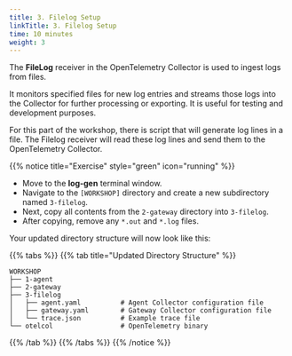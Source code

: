 ```yaml
---
title: 3. Filelog Setup
linkTitle: 3. Filelog Setup
time: 10 minutes
weight: 3
---
```


The **FileLog** receiver in the OpenTelemetry Collector is used to ingest logs from files.

It monitors specified files for new log entries and streams those logs into the Collector for further processing or exporting. It is useful for testing and development purposes.

For this part of the workshop, there is script that will generate log lines in a file. The Filelog receiver will read these log lines and send them to the OpenTelemetry Collector.

{{% notice title="Exercise" style="green" icon="running" %}}

- Move to the **log-gen** terminal window.
- Navigate to the `[WORKSHOP]` directory and create a new subdirectory named `3-filelog`.
- Next, copy all contents from the `2-gateway` directory into `3-filelog`.
- After copying, remove any `*.out` and `*.log` files.

Your updated directory structure will now look like this:

{{% tabs %}}
{{% tab title="Updated Directory Structure" %}}

```text
WORKSHOP
├── 1-agent
├── 2-gateway
├── 3-filelog
│   ├── agent.yaml          # Agent Collector configuration file
│   ├── gateway.yaml        # Gateway Collector configuration file
│   └── trace.json          # Example trace file
└── otelcol                 # OpenTelemetry binary
```

{{% /tab %}}
{{% /tabs %}}
{{% /notice %}}
